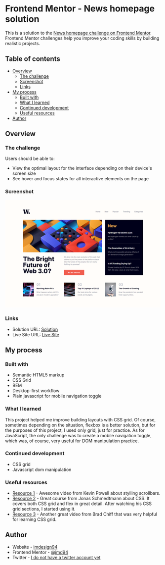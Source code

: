 # Frontend Mentor - News homepage solution

This is a solution to the [News homepage challenge on Frontend Mentor](https://www.frontendmentor.io/challenges/news-homepage-H6SWTa1MFl). Frontend Mentor challenges help you improve your coding skills by building realistic projects. 

## Table of contents

- [Overview](#overview)
  - [The challenge](#the-challenge)
  - [Screenshot](#screenshot)
  - [Links](#links)
- [My process](#my-process)
  - [Built with](#built-with)
  - [What I learned](#what-i-learned)
  - [Continued development](#continued-development)
  - [Useful resources](#useful-resources)
- [Author](#author)

## Overview

### The challenge

Users should be able to:

- View the optimal layout for the interface depending on their device's screen size
- See hover and focus states for all interactive elements on the page

### Screenshot

![News homepage preview.](./screenshot.png)

### Links

- Solution URL: [Solution](https://www.frontendmentor.io/solutions/responsive-room-homepage-using-desktopfirst-approach-and-css-grid-CdEVJjAN5J)
- Live Site URL: [Live Site](https://imd94.github.io/room-homepage)

## My process

### Built with

- Semantic HTML5 markup
- CSS Grid
- BEM
- Desktop-first workflow
- Plain javascript for mobile navigation toggle

### What I learned

This project helped me improve building layouts with CSS grid. Of course, sometimes depending on the situation, flexbox is a better solution, but for the purposes of this project, I used only grid, just for practice. As for JavaScript, the only challenge was to create a mobile navigation toggle, which was, of course, very useful for DOM manipulation practice.

### Continued development

- CSS grid
- Javascript dom manipulation

### Useful resources

- [Resource 1](https://www.youtube.com/watch?v=lvKK2fs6h4I) - Awesome video from Kevin Powell about styiling scrollbars.
- [Resource 2](https://www.udemy.com/course/advanced-css-and-sass) - Great course from Jonas Schmedtmann about CSS. It covers both CSS grid and flex in great detail. After watching his CSS grid sections, I started using it.
- [Resource 3](https://www.youtube.com/watch?v=DJq6R2b0FoE) - Another great video from Brad Chiff that was very helpful for learning CSS grid.

## Author

- Website - [imdesign94](https://imdesign94.com)
- Frontend Mentor - [@imd94](https://www.frontendmentor.io/profile/imd94)
- Twitter - [I do not have a twitter account yet](https://www.twitter.com)
